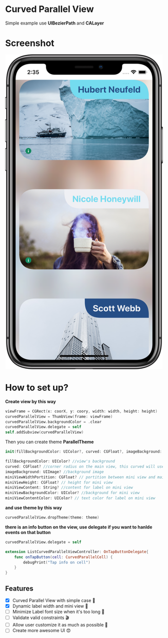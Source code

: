 # **Curved Parallel View**
Simple example use **UIBezierPath** and **CALayer**
# **Screenshot**
![screenshot](https://github.com/ryanisnhp/CurvedParallelView/blob/master/Simulator%20Screen%20Shot%20-%20iPhone%20X%20-%202018-07-02%20at%2014.35.17_framed.png?raw=true)

# **How to set up?**
**Create view by this way**
```swift
viewFrame = CGRect(x: coorX, y: coory, width: width, height: height)
curvedParallelView = ThumbView(frame: viewFrame)
curvedParallelView.backgroundColor = .clear
curvedParallelView.delegate = self
self.addSubview(curvedParallelView)
```

Then you can create theme **ParallelTheme**
```swift
init(fillBackgroundColor: UIColor?, curved: CGFloat?, imageBackground: UIImage?, miniViewWidthPortition: CGFloat?, miniViewHeight: CGFloat?, miniViewContent: String?, miniViewBackgroundColor: UIColor?, miniViewContentColor: UIColor?)
```

```swift 
fillBackgroundColor: UIColor? //view's background
curved: CGFloat? //corner radius on the main view, this curved will use to set corner radius on the mini view inside
imageBackground: UIImage? //background image
miniViewWidthPortition: CGFloat? // portition between mini view and main view
miniViewHeight: CGFloat? // height for mini view
miniViewContent: String? //content for label on mini view
miniViewBackgroundColor: UIColor? //background for mini view
miniViewContentColor: UIColor? // text color for label on mini view
```

**and use theme by this way**
```swift
curvedParallelView.dropTheme(theme: theme)
```
**there is an info button on the view, use delegate if you want to hanlde events on that button**
```swift
curvedParallelView.delegate = self
```
```swift
extension ListCurvedParallelViewController: OnTapButtonDelegate{
    func onTapButton(cell: CurvedParallelCell) {
        debugPrint("Tap info on cell")
    }
}
```

## Features

- [x] Curved Parallel View with simple case 💪
- [x] Dynamic label width and mini view 🚴
- [ ] Minimize Label font size when it's too long 🤸
- [ ] Validate valid constraints 🎬
- [ ] Allow user customize it as much as possible 🎁
- [ ] Create more awesome UI 😍
